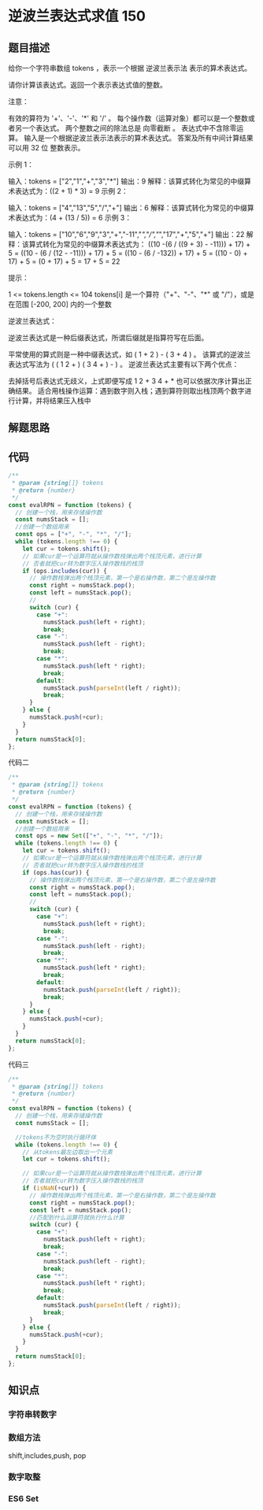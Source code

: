 # 逆波兰表达式求值 150

## 题目描述

给你一个字符串数组 tokens ，表示一个根据 逆波兰表示法 表示的算术表达式。

请你计算该表达式。返回一个表示表达式值的整数。

注意：

有效的算符为 '+'、'-'、'\*' 和 '/' 。
每个操作数（运算对象）都可以是一个整数或者另一个表达式。
两个整数之间的除法总是 向零截断 。
表达式中不含除零运算。
输入是一个根据逆波兰表示法表示的算术表达式。
答案及所有中间计算结果可以用 32 位 整数表示。

示例 1：

输入：tokens = ["2","1","+","3","*"]
输出：9
解释：该算式转化为常见的中缀算术表达式为：((2 + 1) \* 3) = 9
示例 2：

输入：tokens = ["4","13","5","/","+"]
输出：6
解释：该算式转化为常见的中缀算术表达式为：(4 + (13 / 5)) = 6
示例 3：

输入：tokens = ["10","6","9","3","+","-11","*","/","*","17","+","5","+"]
输出：22
解释：该算式转化为常见的中缀算术表达式为：
((10 -(6 / ((9 + 3) - -11))) + 17) + 5
= ((10 - (6 / (12 - -11))) + 17) + 5
= ((10 - (6 / -132)) + 17) + 5
= ((10 - 0) + 17) + 5
= (0 + 17) + 5
= 17 + 5
= 22

提示：

1 <= tokens.length <= 104
tokens[i] 是一个算符（"+"、"-"、"\*" 或 "/"），或是在范围 [-200, 200] 内的一个整数

逆波兰表达式：

逆波兰表达式是一种后缀表达式，所谓后缀就是指算符写在后面。

平常使用的算式则是一种中缀表达式，如 ( 1 + 2 ) - ( 3 + 4 ) 。
该算式的逆波兰表达式写法为 ( ( 1 2 + ) ( 3 4 + ) - ) 。
逆波兰表达式主要有以下两个优点：

去掉括号后表达式无歧义，上式即便写成 1 2 + 3 4 + \* 也可以依据次序计算出正确结果。
适合用栈操作运算：遇到数字则入栈；遇到算符则取出栈顶两个数字进行计算，并将结果压入栈中

## 解题思路

## 代码

```js
/**
 * @param {string[]} tokens
 * @return {number}
 */
const evalRPN = function (tokens) {
  // 创建一个栈，用来存储操作数
  const numsStack = [];
  //创建一个数组用来
  const ops = ["+", "-", "*", "/"];
  while (tokens.length !== 0) {
    let cur = tokens.shift();
    // 如果cur是一个运算符就从操作数栈弹出两个栈顶元素，进行计算
    // 否者就把cur转为数字压入操作数栈的栈顶
    if (ops.includes(cur)) {
      // 操作数栈弹出两个栈顶元素，第一个是右操作数，第二个是左操作数
      const right = numsStack.pop();
      const left = numsStack.pop();
      //
      switch (cur) {
        case "+":
          numsStack.push(left + right);
          break;
        case "-":
          numsStack.push(left - right);
          break;
        case "*":
          numsStack.push(left * right);
          break;
        default:
          numsStack.push(parseInt(left / right));
          break;
      }
    } else {
      numsStack.push(+cur);
    }
  }
  return numsStack[0];
};
```

代码二

```js
/**
 * @param {string[]} tokens
 * @return {number}
 */
const evalRPN = function (tokens) {
  // 创建一个栈，用来存储操作数
  const numsStack = [];
  //创建一个数组用来
  const ops = new Set(["+", "-", "*", "/"]);
  while (tokens.length !== 0) {
    let cur = tokens.shift();
    // 如果cur是一个运算符就从操作数栈弹出两个栈顶元素，进行计算
    // 否者就把cur转为数字压入操作数栈的栈顶
    if (ops.has(cur)) {
      // 操作数栈弹出两个栈顶元素，第一个是右操作数，第二个是左操作数
      const right = numsStack.pop();
      const left = numsStack.pop();
      //
      switch (cur) {
        case "+":
          numsStack.push(left + right);
          break;
        case "-":
          numsStack.push(left - right);
          break;
        case "*":
          numsStack.push(left * right);
          break;
        default:
          numsStack.push(parseInt(left / right));
          break;
      }
    } else {
      numsStack.push(+cur);
    }
  }
  return numsStack[0];
};
```

代码三

```js
/**
 * @param {string[]} tokens
 * @return {number}
 */
const evalRPN = function (tokens) {
  // 创建一个栈，用来存储操作数
  const numsStack = [];

  //tokens不为空时执行循环体
  while (tokens.length !== 0) {
    // 从tokens最左边取出一个元素
    let cur = tokens.shift();

    // 如果cur是一个运算符就从操作数栈弹出两个栈顶元素，进行计算
    // 否者就把cur转为数字压入操作数栈的栈顶
    if (isNaN(+cur)) {
      // 操作数栈弹出两个栈顶元素，第一个是右操作数，第二个是左操作数
      const right = numsStack.pop();
      const left = numsStack.pop();
      //匹配到什么运算符就执行什么计算
      switch (cur) {
        case "+":
          numsStack.push(left + right);
          break;
        case "-":
          numsStack.push(left - right);
          break;
        case "*":
          numsStack.push(left * right);
          break;
        default:
          numsStack.push(parseInt(left / right));
          break;
      }
    } else {
      numsStack.push(+cur);
    }
  }
  return numsStack[0];
};
```

## 知识点

### 字符串转数字

### 数组方法

shift,includes,push, pop

### 数字取整

### ES6 Set
